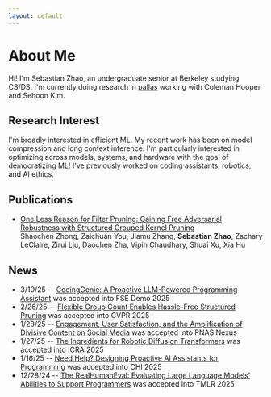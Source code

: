 ```yaml
---
layout: default
---
```

# About Me

Hi! I'm Sebastian Zhao, an undergraduate senior at Berkeley studying CS/DS. I'm currently doing research in [pallas](https://github.com/SqueezeAILab) working with Coleman Hooper and Sehoon Kim. 

## Research Interest

I'm broadly interested in efficient ML.  My recent work has been on model compression and long context inference. I'm particularly interested in optimizing across models, systems, and hardware with the goal of democratizing ML! I've previously worked on coding assistants, robotics, and AI ethics.

## Publications

*   [One Less Reason for Filter Pruning: Gaining Free Adversarial Robustness with Structured Grouped Kernel Pruning](https://nips.cc/virtual/2023/poster/71747)\
Shaochen Zhong, Zaichuan You, Jiamu Zhang, **Sebastian Zhao**, Zachary LeClaire, Zirui Liu, Daochen Zha, Vipin Chaudhary, Shuai Xu, Xia Hu

## News
* 3/10/25 -- [CodingGenie: A Proactive LLM-Powered Programming Assistant](https://arxiv.org/abs/2503.14724) was accepted into FSE Demo 2025
* 2/26/25 -- [Flexible Group Count Enables Hassle-Free Structured Pruning]() was accepted into CVPR 2025
* 1/28/25 -- [Engagement, User Satisfaction, and the Amplification of Divisive Content on Social Media](https://arxiv.org/abs/2305.16941) was accepted into PNAS Nexus
* 1/27/25 -- [The Ingredients for Robotic Diffusion Transformers](https://arxiv.org/abs/2410.10088) was accepted into ICRA 2025
* 1/16/25 -- [Need Help? Designing Proactive AI Assistants for Programming](https://arxiv.org/abs/2410.04596) was accepted into CHI 2025
* 12/28/24 -- [The RealHumanEval: Evaluating Large Language Models’ Abilities to Support Programmers](https://arxiv.org/abs/2404.02806) was accepted into TMLR 2025
